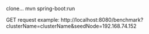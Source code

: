 clone...
mvn spring-boot:run

GET request example: http://localhost:8080/benchmark?clusterName=clusterName&seedNode=192.168.74.152
